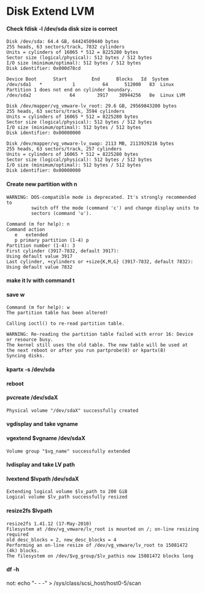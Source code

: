 # Disk Extend LVM

#### Check fdisk -l /dev/sda disk size is correct

    Disk /dev/sda: 64.4 GB, 64424509440 bytes
    255 heads, 63 sectors/track, 7832 cylinders
    Units = cylinders of 16065 * 512 = 8225280 bytes
    Sector size (logical/physical): 512 bytes / 512 bytes
    I/O size (minimum/optimal): 512 bytes / 512 bytes
    Disk identifier: 0x000d78cd

    Device Boot      Start         End      Blocks   Id  System
    /dev/sda1   *           1          64      512000   83  Linux
    Partition 1 does not end on cylinder boundary.
    /dev/sda2              64        3917    30944256   8e  Linux LVM

    Disk /dev/mapper/vg_vmware-lv_root: 29.6 GB, 29569843200 bytes
    255 heads, 63 sectors/track, 3594 cylinders
    Units = cylinders of 16065 * 512 = 8225280 bytes
    Sector size (logical/physical): 512 bytes / 512 bytes
    I/O size (minimum/optimal): 512 bytes / 512 bytes
    Disk identifier: 0x00000000

    Disk /dev/mapper/vg_vmware-lv_swap: 2113 MB, 2113929216 bytes
    255 heads, 63 sectors/track, 257 cylinders
    Units = cylinders of 16065 * 512 = 8225280 bytes
    Sector size (logical/physical): 512 bytes / 512 bytes
    I/O size (minimum/optimal): 512 bytes / 512 bytes
    Disk identifier: 0x00000000

#### Create new partition with n

    WARNING: DOS-compatible mode is deprecated. It's strongly recommended to
             switch off the mode (command 'c') and change display units to
             sectors (command 'u').

    Command (m for help): n
    Command action
       e   extended
       p primary partition (1-4) p
    Partition number (1-4): 3
    First cylinder (3917-7832, default 3917): 
    Using default value 3917
    Last cylinder, +cylinders or +size{K,M,G} (3917-7832, default 7832): 
    Using default value 7832

#### make it lv with command t

#### save w

    Command (m for help): w
    The partition table has been altered!

    Calling ioctl() to re-read partition table.

    WARNING: Re-reading the partition table failed with error 16: Device or resource busy.
    The kernel still uses the old table. The new table will be used at
    the next reboot or after you run partprobe(8) or kpartx(8)
    Syncing disks.

#### kpartx -s /dev/sda

#### reboot

#### pvcreate /dev/sdaX

    Physical volume "/dev/sdaX" successfully created

#### vgdisplay and take vgname

#### vgextend $vgname /dev/sdaX

    Volume group "$vg_name" successfully extended

#### lvdisplay and take LV path

#### lvextend $lvpath /dev/sdaX

    Extending logical volume $lv_path to 200 GiB
    Logical volume $lv_path successfully resized

#### resize2fs $lvpath

    resize2fs 1.41.12 (17-May-2010)
    Filesystem at /dev/vg_vmware/lv_root is mounted on /; on-line resizing required
    old desc_blocks = 2, new_desc_blocks = 4
    Performing an on-line resize of /dev/vg_vmware/lv_root to 15081472 (4k) blocks.
    The filesystem on /dev/$vg_group/$lv_pathis now 15081472 blocks long

#### df -h

not: echo "- - -" > /sys/class/scsi_host/host0-5/scan
